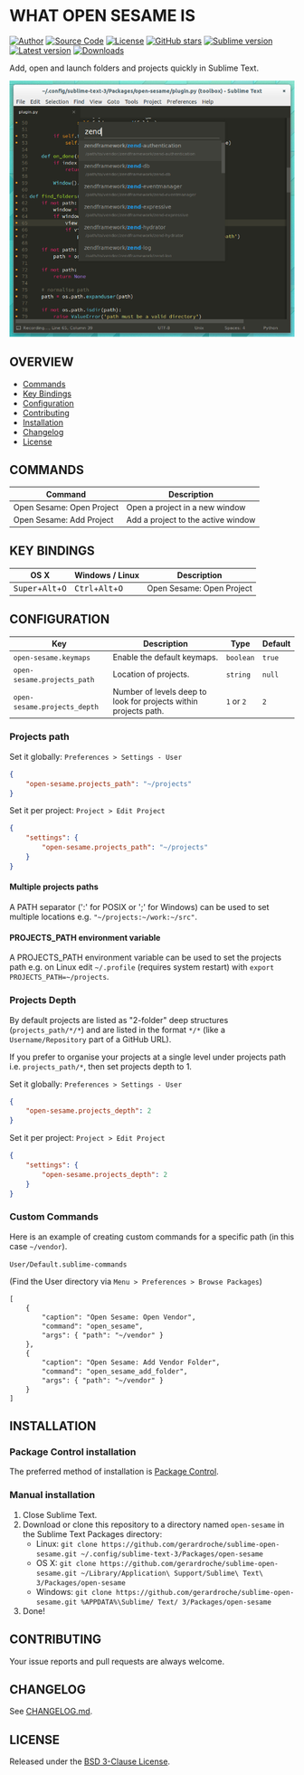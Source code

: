 # WHAT OPEN SESAME IS

[![Author](https://img.shields.io/badge/author-@gerardroche-blue.svg?style=flat-square)](https://twitter.com/gerardroche) [![Source Code](https://img.shields.io/badge/source-GitHub-blue.svg?style=flat-square)](https://github.com/gerardroche/sublime-open-sesame) [![License](https://img.shields.io/badge/license-BSD--3-blue.svg?style=flat-square)](LICENSE) [![GitHub stars](https://img.shields.io/github/stars/gerardroche/sublime-open-sesame.svg?style=flat-square)](https://github.com/gerardroche/sublime-open-sesame/stargazers) [![Sublime version](https://img.shields.io/badge/sublime-v3.0.0-green.svg?style=flat-square)](https://sublimetext.com) [![Latest version](https://img.shields.io/github/tag/gerardroche/sublime-open-sesame.svg?label=release&style=flat-square&maxAge=2592000)](https://github.com/gerardroche/sublime-open-sesame/tags) [![Downloads](https://img.shields.io/packagecontrol/dt/open-sesame.svg?style=flat-square&maxAge=2592000)](https://packagecontrol.io/packages/open-sesame)

Add, open and launch folders and projects quickly in Sublime Text.

![Screenshot](screenshot.png)

## OVERVIEW

* [Commands](#commands)
* [Key Bindings](#key-bindings)
* [Configuration](#configuration)
* [Contributing](#contributing)
* [Installation](#installation)
* [Changelog](#changelog)
* [License](#license)

## COMMANDS

Command | Description
------- | -----------
Open Sesame: Open Project | Open a project in a new window
Open Sesame: Add Project | Add a project to the active window

## KEY BINDINGS

OS X | Windows / Linux | Description
-----|-----------------|------------
<kbd>Super</kbd>+<kbd>Alt</kbd>+<kbd>O</kbd> | <kbd>Ctrl</kbd>+<kbd>Alt</kbd>+<kbd>O</kbd> | Open Sesame: Open Project

## CONFIGURATION

Key | Description | Type | Default
----|-------------|------|--------
`open-sesame.keymaps` | Enable the default keymaps. | `boolean` | `true`
`open-sesame.projects_path` | Location of projects. | `string` | `null`
`open-sesame.projects_depth` | Number of levels deep to look for projects within projects path. | `1` or `2` | `2`

### Projects path

Set it globally: `Preferences > Settings - User`

```json
{
    "open-sesame.projects_path": "~/projects"
}
```

Set it per project: `Project > Edit Project`

```json
{
    "settings": {
        "open-sesame.projects_path": "~/projects"
    }
}
```

#### Multiple projects paths

A PATH separator (':' for POSIX or ';' for Windows) can be used to set multiple locations e.g. `"~/projects:~/work:~/src"`.

#### PROJECTS_PATH environment variable

A PROJECTS_PATH environment variable can be used to set the projects path e.g. on Linux edit `~/.profile` (requires system restart) with `export PROJECTS_PATH=~/projects`.

### Projects Depth

By default projects are listed as "2-folder" deep structures (`projects_path/*/*`) and are listed in the format `*/*` (like a `Username/Repository` part of a GitHub URL).

If you prefer to organise your projects at a single level under projects path i.e. `projects_path/*`, then set projects depth to 1.

Set it globally: `Preferences > Settings - User`

```json
{
    "open-sesame.projects_depth": 2
}
```

Set it per project: `Project > Edit Project`

```json
{
    "settings": {
        "open-sesame.projects_depth": 2
    }
}
```

### Custom Commands

Here is an example of creating custom commands for a specific path (in this case `~/vendor`).

`User/Default.sublime-commands`

(Find the User directory via `Menu > Preferences > Browse Packages`)

```
[
    {
        "caption": "Open Sesame: Open Vendor",
        "command": "open_sesame",
        "args": { "path": "~/vendor" }
    },
    {
        "caption": "Open Sesame: Add Vendor Folder",
        "command": "open_sesame_add_folder",
        "args": { "path": "~/vendor" }
    }
]
```

## INSTALLATION

### Package Control installation

The preferred method of installation is [Package Control](https://packagecontrol.io/browse/authors/gerardroche).

### Manual installation

1. Close Sublime Text.
2. Download or clone this repository to a directory named `open-sesame` in the Sublime Text Packages directory:
    * Linux: `git clone https://github.com/gerardroche/sublime-open-sesame.git ~/.config/sublime-text-3/Packages/open-sesame`
    * OS X: `git clone https://github.com/gerardroche/sublime-open-sesame.git ~/Library/Application\ Support/Sublime\ Text\ 3/Packages/open-sesame`
    * Windows: `git clone https://github.com/gerardroche/sublime-open-sesame.git %APPDATA%\Sublime/ Text/ 3/Packages/open-sesame`
3. Done!

## CONTRIBUTING

Your issue reports and pull requests are always welcome.

## CHANGELOG

See [CHANGELOG.md](CHANGELOG.md).

## LICENSE

Released under the [BSD 3-Clause License](LICENSE).
